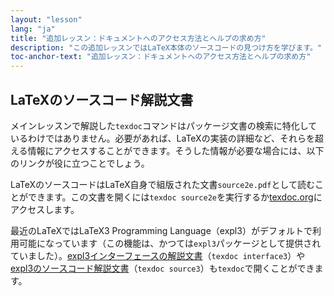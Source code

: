 ```yaml
---
layout: "lesson"
lang: "ja"
title: "追加レッスン：ドキュメントへのアクセス方法とヘルプの求め方"
description: "この追加レッスンではLaTeX本体のソースコードの見つけ方を学びます。"
toc-anchor-text: "追加レッスン：ドキュメントへのアクセス方法とヘルプの求め方"
---
```


## LaTeXのソースコード解説文書

メインレッスンで解説した`texdoc`コマンドはパッケージ文書の検索に特化しているわけではありません。必要があれば、LaTeXの実装の詳細など、それらを超える情報にアクセスすることができます。そうした情報が必要な場合には、以下のリンクが役に立つことでしょう。

LaTeXのソースコードはLaTeX自身で組版された文書`source2e.pdf`として読むことができます。この文書を開くには`texdoc source2e`を実行するか[texdoc.org](https://texdoc.org/pkg/source2e)にアクセスします。

最近のLaTeXではLaTeX3 Programming Language（expl3）がデフォルトで利用可能になっています（この機能は、かつては`expl3`パッケージとして提供されていました）。[expl3インターフェースの解説文書](https://texdoc.org/pkg/interface3)（`texdoc interface3`）や[expl3のソースコード解説文書](https://texdoc.org/pkg/source3)（`texdoc source3`）も`texdoc`で開くことができます。
